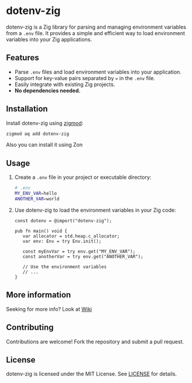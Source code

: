 # dotenv-zig

dotenv-zig is a Zig library for parsing and managing environment variables from a `.env` file. It provides a simple and efficient way to load environment variables into your Zig applications.

## Features

- Parse `.env` files and load environment variables into your application.
- Support for key-value pairs separated by `=` in the `.env` file.
- Easily integrate with existing Zig projects.
- **No dependencies needed.**

## Installation

Install dotenv-zig using [zigmod](https://github.com/nektro/zigmod/):

   ```sh
   zigmod aq add dotenv-zig
   ```

Also you can install it using Zon

## Usage

1. Create a `.env` file in your project or executable directory:

   ```sh
   # .env
   MY_ENV_VAR=hello
   ANOTHER_VAR=world
   ```

2. Use dotenv-zig to load the environment variables in your Zig code:

   ```zig
   const dotenv = @import("dotenv-zig");

   pub fn main() void {
      var allocator = std.heap.c_allocator;
      var env: Env = try Env.init();
         
      const myEnvVar = try env.get("MY_ENV_VAR");
      const anotherVar = try env.get("ANOTHER_VAR");
   
      // Use the environment variables
      // ...
   }
   ```

## More information
Seeking for more info? Look at [Wiki](https://github.com/velikoss/dotenv-zig/wiki)

## Contributing

Contributions are welcome! Fork the repository and submit a pull request.

## License

dotenv-zig is licensed under the MIT License. See [LICENSE](LICENSE) for details.

